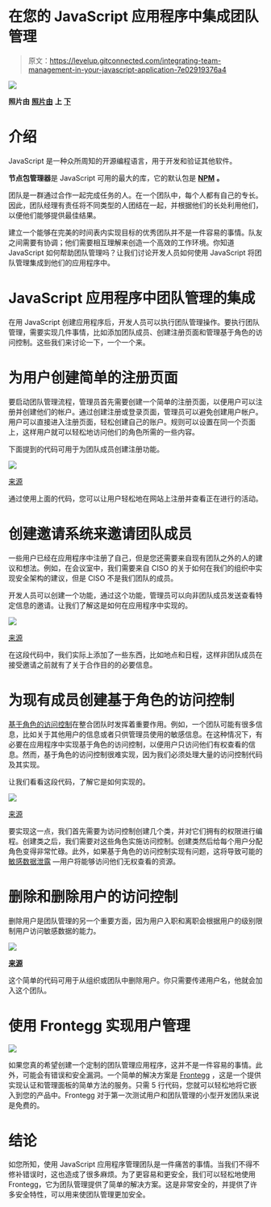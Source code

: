 # 在您的 JavaScript 应用程序中集成团队管理

> 原文：<https://levelup.gitconnected.com/integrating-team-management-in-your-javascript-application-7e02919376a4>

![](img/61117c8a7d49d93762c107f53303a67f.png)

**照片由** [**照片由**](https://unsplash.com/@ffstop?utm_source=unsplash&utm_medium=referral&utm_content=creditCopyText) **上** [**下**](https://unsplash.com/s/photos/programming?utm_source=unsplash&utm_medium=referral&utm_content=creditCopyText)

# 介绍

JavaScript 是一种众所周知的开源编程语言，用于开发和验证其他软件。

**节点包管理器**是 JavaScript 可用的最大的库，它的默认包是 [**NPM**](https://www.npmjs.com/) **。**

团队是一群通过合作一起完成任务的人。在一个团队中，每个人都有自己的专长。因此，团队经理有责任将不同类型的人团结在一起，并根据他们的长处利用他们，以便他们能够提供最佳结果。

建立一个能够在完美的时间表内实现目标的优秀团队并不是一件容易的事情。队友之间需要有协调；他们需要相互理解来创造一个高效的工作环境。你知道 JavaScript 如何帮助团队管理吗？让我们讨论开发人员如何使用 JavaScript 将团队管理集成到他们的应用程序中。

# JavaScript 应用程序中团队管理的集成

在用 JavaScript 创建应用程序后，开发人员可以执行团队管理操作。要执行团队管理，需要实现几件事情，比如添加团队成员、创建注册页面和管理基于角色的访问控制。这些我们来讨论一下，一个一个来。

# 为用户创建简单的注册页面

要启动团队管理流程，管理员首先需要创建一个简单的注册页面，以便用户可以注册并创建他们的帐户。通过创建注册或登录页面，管理员可以避免创建用户帐户。用户可以直接进入注册页面，轻松创建自己的账户。规则可以设置在同一个页面上，这样用户就可以轻松地访问他们的角色所需的一些内容。

下面提到的代码可用于为团队成员创建注册功能。

![](img/e9ec42efa3991fd11b67ab98f058f14f.png)

[来源](https://heynode.com/tutorial/process-user-login-form-expressjs/)

通过使用上面的代码，您可以让用户轻松地在网站上注册并查看正在进行的活动。

# 创建邀请系统来邀请团队成员

一些用户已经在应用程序中注册了自己，但是您还需要来自现有团队之外的人的建议和想法。例如，在会议室中，我们需要来自 CISO 的关于如何在我们的组织中实现安全架构的建议，但是 CISO 不是我们团队的成员。

开发人员可以创建一个功能，通过这个功能，管理员可以向非团队成员发送查看特定信息的邀请。让我们了解这是如何在应用程序中实现的。

![](img/cd6f88bc2f95d5e3132418e55904d8bc.png)

[来源](https://manishbit97.medium.com/sending-email-via-node-js-with-calendar-invite-2ebf8637b22f)

在这段代码中，我们实际上添加了一些东西，比如地点和日程，这样非团队成员在接受邀请之前就有了关于合作目的的必要信息。

# 为现有成员创建基于角色的访问控制

[基于角色的访问控制](https://en.wikipedia.org/wiki/Role-based_access_control)在整合团队时发挥着重要作用。例如，一个团队可能有很多信息，比如关于其他用户的信息或者只供管理员使用的敏感信息。在这种情况下，有必要在应用程序中实现基于角色的访问控制，以便用户只访问他们有权查看的信息。然而，基于角色的访问控制很难实现，因为我们必须处理大量的访问控制代码及其实现。

让我们看看这段代码，了解它是如何实现的。

![](img/2370d4627c8fdd47bb347ad8f7e009c8.png)

[来源](https://medium.com/@zahorovskyi/how-to-implement-role-based-access-control-in-javascript-ab25313d3d29)

要实现这一点，我们首先需要为访问控制创建几个类，并对它们拥有的权限进行编程。创建类之后，我们需要对这些角色实施访问控制。创建类然后给每个用户分配角色变得非常忙碌。此外，如果基于角色的访问控制实现有问题，这将导致可能的[敏感数据泄露](https://owasp.org/www-project-top-ten/2017/A3_2017-Sensitive_Data_Exposure) —用户将能够访问他们无权查看的资源。

# 删除和删除用户的访问控制

删除用户是团队管理的另一个重要方面，因为用户入职和离职会根据用户的级别限制用户访问敏感数据的能力。

![](img/c2b2a884d948288ba33e06f74372ae9e.png)

[**来源**](https://stackoverflow.com/questions/53476178/how-to-delete-user-profile-node-js-express)

这个简单的代码可用于从组织或团队中删除用户。你只需要传递用户名，他就会加入这个团队。

# 使用 Frontegg 实现用户管理

![](img/fb07560b07f4b7028a03ed30c040dcdd.png)

如果您真的希望创建一个定制的团队管理应用程序，这并不是一件容易的事情。此外，可能会有错误和安全漏洞。一个简单的解决方案是 [Frontegg](https://frontegg.com/product-overview) ，这是一个提供实现认证和管理面板的简单方法的服务。只需 5 行代码，您就可以轻松地将它嵌入到您的产品中。Frontegg 对于第一次测试用户和团队管理的小型开发团队来说是免费的。

# 结论

如您所知，使用 JavaScript 应用程序管理团队是一件痛苦的事情。当我们不得不修补错误时，这也造成了很多麻烦。为了更容易和更安全，我们可以轻松地使用 Frontegg，它为团队管理提供了简单的解决方案。这是非常安全的，并提供了许多安全特性，可以用来使团队管理更加安全。